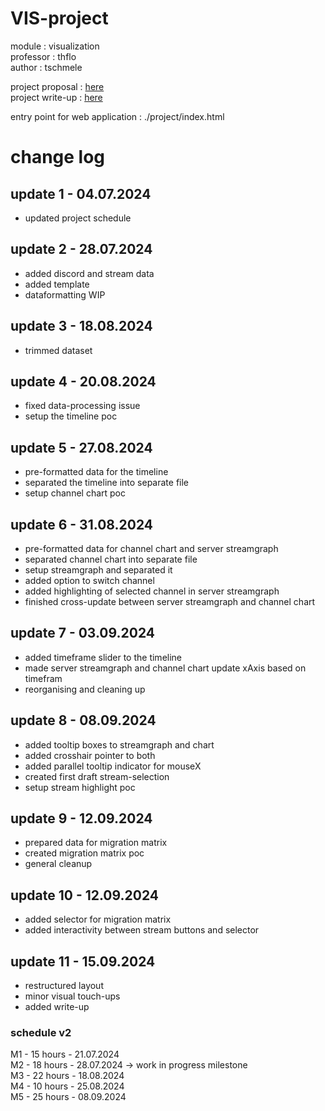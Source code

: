 # VIS-project
module : visualization \
professor : thflo \
author : tschmele 

project proposal : [here](https://github.com/tschmele/VIS-project/blob/main/documents/tschmele_project_proposal.pdf) \
project write-up : [here](https://github.com/tschmele/VIS-project/blob/main/documents/tschmele_project_write_up.pdf)

entry point for web application : ./project/index.html

# change log

## update 1 - 04.07.2024
- updated project schedule

## update 2 - 28.07.2024
- added discord and stream data
- added template
- dataformatting WIP

## update 3 - 18.08.2024
- trimmed dataset

## update 4 - 20.08.2024
- fixed data-processing issue
- setup the timeline poc

## update 5 - 27.08.2024
- pre-formatted data for the timeline
- separated the timeline into separate file
- setup channel chart poc

## update 6 - 31.08.2024
- pre-formatted data for channel chart and server streamgraph
- separated channel chart into separate file
- setup streamgraph and separated it
- added option to switch channel
- added highlighting of selected channel in server streamgraph
- finished cross-update between server streamgraph and channel chart

## update 7 - 03.09.2024
- added timeframe slider to the timeline
- made server streamgraph and channel chart update xAxis based on timefram
- reorganising and cleaning up

## update 8 - 08.09.2024
- added tooltip boxes to streamgraph and chart
- added crosshair pointer to both
- added parallel tooltip indicator for mouseX
- created first draft stream-selection
- setup stream highlight poc

## update 9 - 12.09.2024
- prepared data for migration matrix
- created migration matrix poc
- general cleanup

## update 10 - 12.09.2024
- added selector for migration matrix
- added interactivity between stream buttons and selector

## update 11 - 15.09.2024
- restructured layout
- minor visual touch-ups
- added write-up

### schedule v2
M1 - 15 hours - 21.07.2024\
M2 - 18 hours - 28.07.2024 -> work in progress milestone\
M3 - 22 hours - 18.08.2024\
M4 - 10 hours - 25.08.2024\
M5 - 25 hours - 08.09.2024

